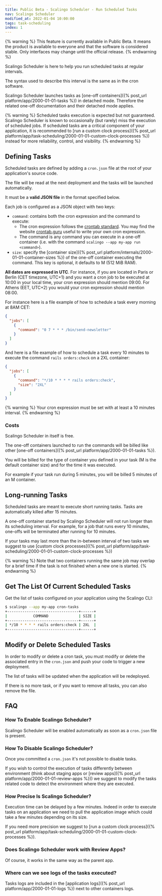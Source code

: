 ```yaml
---
title: Public Beta - Scalingo Scheduler - Run Scheduled Tasks
nav: Scalingo Scheduler
modified_at: 2022-01-04 10:00:00
tags: task-scheduling
index: 1
---
```


{% warning %}
This feature is currently available in Public Beta. It means the product is available to everyone and that the software is considered stable. Only interfaces may change until the official release.
{% endwarning %}

Scalingo Scheduler is here to help you run scheduled tasks at regular intervals.

The syntax used to describe this interval is the same as in the cron software.

Scalingo Scheduler launches tasks as [one-off containers]({% post_url platform/app/2000-01-01-tasks %}) in detached mode. Therefore the related one-off documentation and their detached mode applies.

{% warning %}
Scheduled tasks execution is expected but not guaranteed. Scalingo Scheduler is known to occasionally (but rarely) miss the execution of scheduled jobs. If scheduled tasks are a critical component of your application, it is recommended to [run a custom clock process]({% post_url platform/app/task-scheduling/2000-01-01-custom-clock-processes %}) instead for more reliability, control, and visibility.
{% endwarning %}

## Defining Tasks

Scheduled tasks are defined by adding a `cron.json` file at the root of your application's source code.

The file will be read at the next deployment and the tasks will be launched automatically.

It must be a **valid JSON file** in the format specified below.

Each job is configured as a JSON object with two keys:

- `command`: contains both the cron expression and the command to execute:
  - The cron expression follows the [crontab standard](https://en.wikipedia.org/wiki/Cron#CRON_expression). You may
  find the website [crontab.guru](https://crontab.guru/#*/10_*_*_*_*) useful to write your own cron expression. 
  - The command is any command you can execute in a one-off container
  (i.e. with the command `scalingo --app my-app run <command>`).
- `size`: specify the [container size]({% post_url platform/internals/2000-01-01-container-sizes %}) of the one-off
container executing the command. This key is optional, it defaults to M (512 MiB RAM).

**All dates are expressed in UTC**. For instance, if you are located in Paris or Berlin (CET timezone, UTC+1) and you want a cron job to be executed at 10:00 in your local time, your cron expression should mention 09:00. For Athens (EET, UTC+2) you would your cron expression should mention 08:00.

For instance here is a file example of how to schedule a task every morning at 8AM CET:

```json
{
  "jobs": [
    {
      "command": "0 7 * * * /bin/send-newsletter"
    }
  ]
}
```

And here is a file example of how to schedule a task every 10 minutes to execute the command `rails orders:check` on a 2XL container:

```json
{
  "jobs": [
    {
      "command": "*/10 * * * * rails orders:check",
      "size": "2XL"
    }
  ]
}
```

{% warning %}
Your cron expression must be set with at least a 10 minutes interval.
{% endwarning %}


### Costs

Scalingo Scheduler in itself is free.

The one-off containers launched to run the commands will be billed like other [one-off containers]({% post_url platform/app/2000-01-01-tasks %}).

You will be billed for the type of container you defined in your task (M is the default container size) and for the time it was executed.

For example if your task run during 5 minutes, you will be billed 5 minutes of an M container.

## Long-running Tasks

Scheduled tasks are meant to execute short running tasks.
Tasks are automatically killed after 15 minutes.

A one-off container started by Scalingo Scheduler will not run longer than its scheduling interval. For example, for a job that runs every 10 minutes, one-offs will be terminated after running for 10 minutes.

If your tasks may last more than the in-between interval of two tasks we suggest to use [custom clock processes]({% post_url platform/app/task-scheduling/2000-01-01-custom-clock-processes %})

{% warning %}
Note that two containers running the same job may overlap for a brief time if the task is not finished when a new one is started.
{% endwarning %}

## Get The List Of Current Scheduled Tasks

Get the list of tasks configured on your application using the Scalingo CLI:

```bash
$ scalingo --app my-app cron-tasks
+---------------------------------+------+
|            COMMAND              | SIZE |
+---------------------------------+------+
| */10 * * * * rails orders:check | 2XL  |
+---------------------------------+------+
```

## Modify or Delete Scheduled Tasks

In order to modify or delete a cron task, you must modify or delete the associated entry in the `cron.json` and push your code to trigger a new deployment.

The list of tasks will be updated when the application will be redeployed.

If there is no more task, or if you want to remove all tasks, you can also remove the file.

## FAQ

### How To Enable Scalingo Scheduler?

Scalingo Scheduler will be enabled automatically as soon as a `cron.json` file is present.

### How To Disable Scalingo Scheduler?

Once you committed a `cron.json` it's not possible to disable tasks.

If you wish to control the execution of tasks differently between environment (think about staging apps or [review apps]({% post_url
platform/app/2000-01-01-review-apps %})) we suggest to modify the tasks related code to detect the environment where they are executed.

### How Precise Is Scalingo Scheduler?

Execution time can be delayed by a few minutes. Indeed in order to execute tasks on an application we need to pull the application image which could take a few minutes depending on its size.

If you need more precision we suggest to [run a custom clock process]({% post_url platform/app/task-scheduling/2000-01-01-custom-clock-processes %}).

### Does Scalingo Scheduler work with Review Apps?

Of course, it works in the same way as the parent app.

### Where can we see logs of the tasks executed?

Tasks logs are included in the [application logs]({% post_url platform/app/2000-01-01-logs %}) next to other containers logs.
